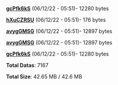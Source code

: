 [**gcPfk6kS**](/data/gcPfk6kS.txt) (06/12/22 - 05:51)- 12280 bytes

[**hXuCZRSU**](/data/hXuCZRSU.txt) (06/12/22 - 05:51)- 176 bytes

[**avygGMSG**](/data/avygGMSG.txt) (06/12/22 - 05:51)- 12897 bytes

[**avygGMSG**](/data/avygGMSG.txt) (06/12/22 - 05:51)- 12897 bytes

[**gcPfk6kS**](/data/gcPfk6kS.txt) (06/12/22 - 05:51)- 12280 bytes

**Total Datas**: 7167

**Total Size**: 42.65 MB / 42.6 MB